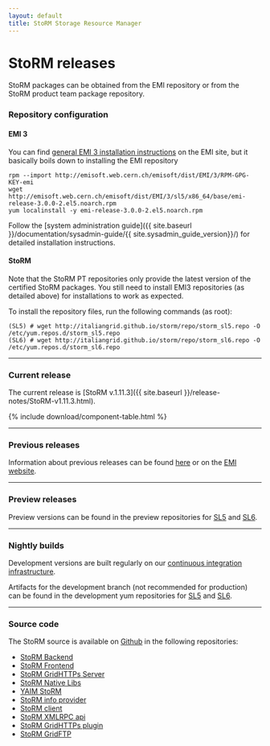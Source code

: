 ```yaml
---
layout: default
title: StoRM Storage Resource Manager
---
```


# StoRM releases

StoRM packages can be obtained from the EMI repository or from the StoRM product team package repository.

### Repository configuration 

#### EMI 3 

You can find [general EMI 3 installation instructions](https://twiki.cern.ch/twiki/bin/view/EMI/GenericInstallationConfigurationEMI3) on the EMI site, but it basically boils down to installing the EMI repository

	rpm --import http://emisoft.web.cern.ch/emisoft/dist/EMI/3/RPM-GPG-KEY-emi
	wget http://emisoft.web.cern.ch/emisoft/dist/EMI/3/sl5/x86_64/base/emi-release-3.0.0-2.el5.noarch.rpm
	yum localinstall -y emi-release-3.0.0-2.el5.noarch.rpm

Follow the [system administration guide]({{ site.baseurl }}/documentation/sysadmin-guide/{{ site.sysadmin_guide_version}}/) for detailed installation instructions.

#### StoRM

Note that the StoRM PT repositories only provide the latest version of the certified StoRM packages.
You still need to install EMI3 repositories (as detailed above) for installations to work as expected.

To install the repository files, run the following commands (as root):

    (SL5) # wget http://italiangrid.github.io/storm/repo/storm_sl5.repo -O /etc/yum.repos.d/storm_sl5.repo
    (SL6) # wget http://italiangrid.github.io/storm/repo/storm_sl6.repo -O /etc/yum.repos.d/storm_sl6.repo

---

### Current release

The current release is [StoRM v.1.11.3]({{ site.baseurl }}/release-notes/StoRM-v1.11.3.html).

{% include download/component-table.html %}

---

### Previous releases

Information about previous releases can be found [here](releases.html) or on the [EMI website](http://www.eu-emi.eu).

---

### Preview releases

Preview versions can be found in the preview repositories for [SL5][preview_repo_sl5] and [SL6][preview_repo_sl6].

---

### Nightly builds

Development versions are built regularly on our [continuous integration infrastructure](http://radiohead.cnaf.infn.it:9999/view/STORM/).

Artifacts for the development branch (not recommended for production) can be found in the development
yum repositories for [SL5][devel_repo_sl5] and [SL6][devel_repo_sl6].

---

### Source code

The StoRM source is available on [Github](https://github.com) in the following repositories:

- [StoRM Backend](https://github.com/italiangrid/storm)
- [StoRM Frontend](https://github.com/italiangrid/storm-frontend)
- [StoRM GridHTTPs Server](https://github.com/italiangrid/storm-gridhttps-server)
- [StoRM Native Libs](https://github.com/italiangrid/storm-native-libs)
- [YAIM StoRM](https://github.com/italiangrid/yaim-storm)
- [StoRM info provider](https://github.com/italiangrid/storm-info-provider)
- [StoRM client](https://github.com/italiangrid/storm-client)
- [StoRM XMLRPC api](https://github.com/italiangrid/storm-xmlrpc-api)
- [StoRM GridHTTPs plugin](https://github.com/italiangrid/storm-gridhttps-plugin)
- [StoRM GridFTP](https://github.com/italiangrid/storm-gridftp-dsi)

[devel_repo_sl5]: http://radiohead.cnaf.infn.it:9999/view/STORM/job/storm-repo_SL5/lastSuccessfulBuild/artifact/storm.repo
[devel_repo_sl6]: http://radiohead.cnaf.infn.it:9999/view/STORM/job/storm-repo_SL6/lastSuccessfulBuild/artifact/storm.repo
[preview_repo_sl5]: {{site.baseurl}}/repo/storm_preview_sl5.repo
[preview_repo_sl6]: {{site.baseurl}}/repo/storm_preview_sl6.repo
